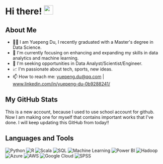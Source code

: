 # Hi there! <img src="https://media.giphy.com/media/hvRJCLFzcasrR4ia7z/giphy.gif" width="29px" height="29px">

## About Me
- 👨‍🎓 I am Yuepeng Du, I recently graduated with a Master's degree in Data Science.
- 🌱 I'm currently focusing on enhancing and expanding my skills in data analytics and machine learning.
- 💼 I'm seeking opportunities in Data Analyst/Scientist/Engineer.
- 📈 I'm passionate about tech, sports, new ideas.
- 📫 How to reach me: yuepeng.du@qq.com | www.linkedin.com/in/yuepeng-du-0b9288241/

## My GitHub Stats
This is a new account, because I used to use school account for github. Now I am making one for myself that contains important works that I've done. I will keep updating this GitHub from today!!

## Languages and Tools
![Python](https://img.shields.io/badge/Python-3776AB?style=for-the-badge&logo=python&logoColor=white)
![R](https://img.shields.io/badge/R-276DC3?style=for-the-badge&logo=r&logoColor=white)
![Scala](https://img.shields.io/badge/Scala-DC322F?style=for-the-badge&logo=scala&logoColor=white)
![SQL](https://img.shields.io/badge/SQL-4479A1?style=for-the-badge&logo=sql&logoColor=white)
![Machine Learning](https://img.shields.io/badge/Machine_Learning-007ACC?style=for-the-badge&logo=azure&logoColor=white)
![Power BI](https://img.shields.io/badge/Power_BI-F2C811?style=for-the-badge&logo=powerbi&logoColor=black)
![Hadoop](https://img.shields.io/badge/Hadoop-66CCFF?style=for-the-badge&logo=apachehadoop&logoColor=white)
![Azure](https://img.shields.io/badge/Azure-0078D4?style=for-the-badge&logo=microsoftazure&logoColor=white)
![AWS](https://img.shields.io/badge/AWS-FF9900?style=for-the-badge&logo=amazonaws&logoColor=white)
![Google Cloud](https://img.shields.io/badge/Google_Cloud-4285F4?style=for-the-badge&logo=googlecloud&logoColor=white)
![SPSS](https://img.shields.io/badge/SPSS-005A9E?style=for-the-badge&logo=ibm&logoColor=white)






